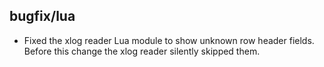 ## bugfix/lua

* Fixed the xlog reader Lua module to show unknown row header fields. Before
  this change the xlog reader silently skipped them.
